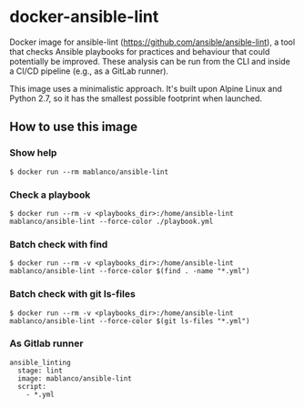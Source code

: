 # docker-ansible-lint

Docker image for ansible-lint (https://github.com/ansible/ansible-lint), a tool that checks Ansible playbooks for practices and behaviour that could potentially be improved. These analysis can be run from the CLI and inside a CI/CD pipeline (e.g., as a GitLab runner).

This image uses a minimalistic approach. It's built upon Alpine Linux and Python 2.7, so it has the smallest possible footprint when launched.

## How to use this image

### Show help

    $ docker run --rm mablanco/ansible-lint

### Check a playbook

    $ docker run --rm -v <playbooks_dir>:/home/ansible-lint mablanco/ansible-lint --force-color ./playbook.yml

### Batch check with find

    $ docker run --rm -v <playbooks_dir>:/home/ansible-lint mablanco/ansible-lint --force-color $(find . -name "*.yml")

### Batch check with git ls-files

    $ docker run --rm -v <playbooks_dir>:/home/ansible-lint mablanco/ansible-lint --force-color $(git ls-files "*.yml")

### As Gitlab runner

    ansible_linting
      stage: lint
      image: mablanco/ansible-lint
      script:
        - *.yml
